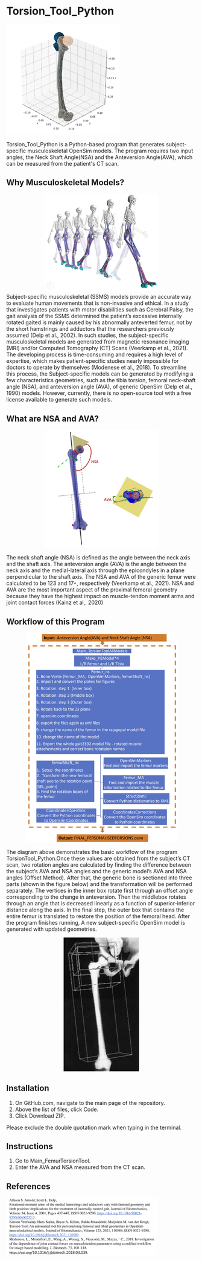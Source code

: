 # Torsion_Tool_Python
<img src=".github/ThumbNailForGit.png" width="300" >

Torsion_Tool_Python is a Python-based program that generates subject-specific musculoskeletal OpenSim models. The program requires two input angles, the Neck Shaft Angle(NSA) and the Anteversion Angle(AVA), which can be measured from the patient's CT scan.

## Why Musculoskeletal Models?
<div align="center">
  <img src=".github/SSMS.png" width="300" >
</div>
Subject-specific musculoskeletal (SSMS) models provide an accurate way to evaluate human movements that is non-invasive and ethical. In a study that investigates patients with motor disabilities such as Cerebral Palsy, the gait analysis of the SSMS determined the patient’s excessive internally rotated gaited is mainly caused by his abnormally anteverted femur, not by the short hamstrings and adductors that the researchers previously assumed (Delp et al., 2002). In such studies, the subject-specific musculoskeletal models are generated from magnetic resonance imaging (MRI) and/or Computed Tomography (CT) Scans (Veerkamp et al., 2021).  The developing process is time-consuming and requires a high level of expertise, which makes patient-specific studies nearly impossible for doctors to operate by 
themselves (Modenese et al., 2018). To streamline this process, the Subject-specific models can be generated by modifying a few characteristics geometries, such as the tibia torsion, femoral neck-shaft angle (NSA), and anteversion angle (AVA), of generic OpenSim (Delp et al., 1990) models. However, currently, there is no open-source tool with a free license available to generate such models. 

## What are NSA and AVA?

<div align="center">
  <img src=".github/NSAandAVA.png" width="300" >
</div>

The neck shaft angle (NSA) is defined as the angle between the neck axis and the shaft axis. The anteversion angle (AVA) is the angle between the neck axis and the medial-lateral axis through the epicondyles in a plane perpendicular to the shaft axis. The NSA and AVA of the generic femur were calculated to be 123 and 17◦, respectively (Veerkamp et al., 2021). NSA and AVA are the most important aspect of the proximal femoral geometry because they have the highest impact on muscle-tendon moment arms and joint contact forces (Kainz et al,. 2020)

## Workflow of this Program
<div align="center">
  <img src=".github/Flow.png" width="400" >
</div>


The diagram above demonstrates the basic workflow of the program TorsionTool_Python.Once these values are obtained from the subject’s CT scan, two rotation angles are calculated by finding the difference between the subject’s AVA and NSA angles and the generic model’s AVA and NSA angles (Offset Method). After that, the 
generic bone is sectioned into three parts (shown in 
the figure below) and the transformation will 
be performed separately. The vertices in the inner box
rotate first through an offset angle corresponding to 
the change in anteversion. Then the middlebox rotates 
through an angle that is decreased linearly as a 
function of superior-inferior distance along the axis. 
In the final step, the outer box that contains the entire 
femur is translated to restore the position of the 
femoral head. After the program finishes running, 
A new subject-specific OpenSim model is generated 
with updated geometries.

<div align="center">
  <img src=".github/boxes.png" width="200" >
</div> 

## Installation

1. On GitHub.com, navigate to the main page of the repository.
2. Above the list of files, click  Code.
3. Click Download ZIP.

Please exclude the double quotation mark when typing in the terminal.

## Instructions
1. Go to Main_FemurTorsionTool.
2. Enter the AVA and NSA measured from the CT scan.

## References
<div align="left">
  <img src=".github/Reference.png" width="400" >
</div> 


